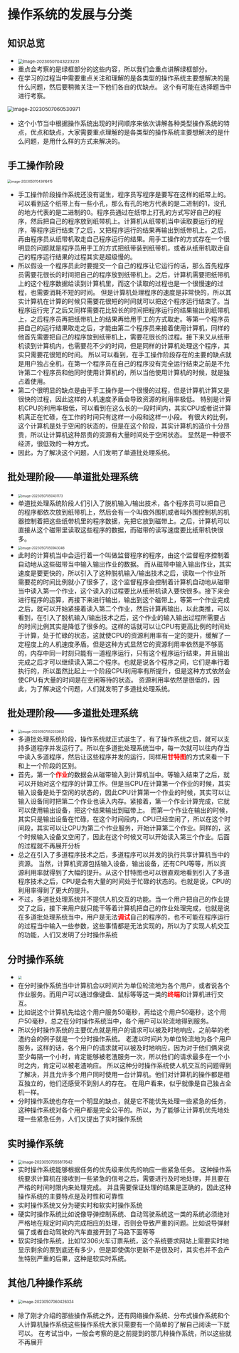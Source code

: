# 操作系统的发展与分类



## 知识总览

* <img src="https://cvp.oss-cn-shanghai.aliyuncs.com/picgo/202305070432412.png" alt="image-20230507043223231" style="zoom: 67%;" />
* 重点会考察的是绿框部分的这些内容，所以我们会重点讲解绿框部分。
* 在学习的过程当中需要重点关注和理解的是各类型的操作系统主要想解决的是什么问题，然后要稍微关注一下他们各自的优缺点。 这个有可能在选择题当中进行考察。 



<img src="https://cvp.oss-cn-shanghai.aliyuncs.com/picgo/202305070605103.png" alt="image-20230507060530971" style="zoom: 80%;" />

* 这个小节当中根据操作系统出现的时间顺序来依次讲解各种类型操作系统的特点，优点和缺点，大家需要重点理解的是各类型的操作系统主要想解决的是什么问题，是用什么样的方式来解决的。 



## 手工操作阶段

<img src="https://cvp.oss-cn-shanghai.aliyuncs.com/picgo/202305070438567.png" alt="image-20230507043816415" style="zoom: 50%;" />

* 手工操作阶段操作系统还没有诞生，程序员写程序是要写在这样的纸带上的。 可以看到这个纸带上有一些小孔，那么有孔的地方代表的是二进制的1，没孔的地方代表的是二进制的0。程序员通过在纸带上打孔的方式写好自己的程序，然后把自己的程序放到纸带机上。计算机从纸带机当中读取要运行的程序，等程序运行结束了之后，又把程序运行的结果再输出到纸带机上。之后，再由程序员从纸带机取走自己程序运行的结果。用手工操作的方式存在一个很明显的问题就是程序员用手工的方式把纸带装到纸带机，或者从纸带机取走自己的程序运行结果的过程其实是超级慢的。
* 所以假设一个程序员此时要提交一个自己的程序让它运行的话，那么首先程序员需要花很长的时间把自己的程序放到纸带机上。之后，计算机需要把纸带机上的这个程序数据给读到计算机里，而这个读取的过程也是一个很慢速的过程，也需要消耗不短的时间。 但是计算机处理程序的速度是非常快的，所以其实计算机在计算的时候只需要花很短的时间就可以把这个程序运行结束了。当程序运行完了之后又同样需要花比较长的时间把程序运行的结果输出到纸带机上，之后程序员再把纸带机上的结果再给用手工的方式取走。等第一个程序员把自己的运行结果取走之后，才能由第二个程序员来接着使用计算机，同样的他首先需要把自己的程序放到纸带机上，需要花很长的过程。接下来又从纸带机读到计算机内，也需要花不少的时间，但是同样的计算机处理这个程序，其实只需要花很短的时间。 所以可以看到，在手工操作阶段存在的主要的缺点就是用户独占全机，在第一个程序员在自己的程序没有完全运行结束之前是不允许第二个程序员和他同时使用计算机的，所以当他使用计算机的时候，就是独占着使用。
* 第二个很明显的缺点是由于手工操作是一个很慢的过程，但是计算机计算又是很快的过程，因此这样的人机速度矛盾会导致资源的利用率极低。 特别是计算机CPU的利用率极低，可以看到在这么长的一段时间内，其实CPU或者说计算机真正在忙碌，在工作的时间只有这样一小段和这样一小段。 有很大的比例，这个计算机是处于空闲的状态的，但是在这个阶段，其实计算机的造价十分昂贵，所以让计算机这种昂贵的资源有大量时间处于空闲状态。 显然是一种很不经济，很低效的一种方式。
* 因此，为了解决这个问题，人们发明了单道批处理系统。



## 批处理阶段——单道批处理系统

* <img src="https://cvp.oss-cn-shanghai.aliyuncs.com/picgo/202305070504326.png" alt="image-20230507050431173" style="zoom: 50%;" />
* 单道批处理系统阶段人们引入了脱机输入/输出技术，各个程序员可以把自己的程序都依次放到纸带机上，然后会有一个叫做外围机或者叫外围控制机的机器控制着把这些纸带机里的程序数据，先把它放到磁带上。之后，计算机可以直接从这个磁带里读取这些程序的数据，而磁带的读写速度要比纸带机快很多。 
* <img src="https://cvp.oss-cn-shanghai.aliyuncs.com/picgo/202305070509183.png" alt="image-20230507050943046" style="zoom:50%;" />
* 此时的计算机当中会运行着一个叫做监督程序的程序，由这个监督程序控制着自动地从这些磁带当中输入输出作业的数据。 而从磁带中输入输出作业，其实速度是要更快的，所以引入了这种脱机输入/输出技术之后，读取一个作业所需要花的时间比例就小了很多了，这个监督程序会控制着计算机自动地从磁带当中读入第一个作业，这个读入的过程要比从纸带机读入要快很多。接下来会进行程序的运算，再接下来进行输出，输出到这个磁带上，等第一个作业完成之后，就可以开始紧接着读入第二个作业，然后计算再输出，以此类推，可以看到，在引入了脱机输入/输出技术之后，这个作业的输入输出过程所需要占的时间比例其实是降低了很多的。这样的话就可以让CPU有更高比例的时间处于计算，处于忙碌的状态，这就使CPU的资源利用率有一定的提升，缓解了一定程度上的人机速度矛盾。但是这种方式显然它的资源利用率依然是不够高的，内存中同一时刻只能有一道程序运行，只有这个程序运行结束，并且输出完成之后才可以继续读入第二个程序。也就是说各个程序之间，它们是串行着执行的，所以虽然比起上一个阶段CPU利用率有所提升，但是这种方式依然会使CPU有大量的时间是在空闲等待的状态。 资源利用率依然是很低的，因此，为了解决这个问题，人们就发明了多道批处理系统。



## 批处理阶段——多道批处理系统

* <img src="https://cvp.oss-cn-shanghai.aliyuncs.com/picgo/202305070522789.png" alt="image-20230507052232652" style="zoom:50%;" />
* 多道批处理系统阶段，操作系统就正式诞生了，有了操作系统之后，就可以支持多道程序并发运行了。所以在多道批处理系统当中，每一次就可以往内存当中读入多道程序，然后让这些程序并发的运行，同样用<font color='red'>**甘特图**</font>的方式来看一下和上一个阶段的区别。
* 首先，第一个<font color='red'>**作业**</font>的数据会从磁带输入到计算机当中。等输入结束了之后，就可以开始对这个程序的计算工作。但是当CPU在计算第一个作业的时候，其实输入设备是处于空闲的状态的，因此CPU计算第一个作业的时候，其实可以让输入设备同时把第二个作业也读入内存。紧接着，第一个作业计算完成，它就可以使用输出设备，把这个结果输出到磁带上。 而第一个作业在输出的时候，其实只是输出设备在忙碌，在这个时间段内，CPU已经空闲了，所以在这个时间段，其实可以让CPU为第二个作业服务，开始计算第二个作业。同样的，这个时候输入设备又空闲了，因此在这个时候又可以开始读入第三个作业。后面的过程就不再展开分析
* 总之在引入了多道程序技术之后，多道程序可以并发的执行共享计算机当中的资源。 当然，计算机资源包括输入设备，输出设备，还有CPU等等，所以资源利用率就得到了大幅的提升。从这个甘特图也可以很直观地看到引入了多道程序技术之后，CPU是会有大量的时间处于忙碌的状态的。也就是说，CPU的利用率得到了更大的提升。
* 不过，多道批处理系统并不提供人机交互的功能。当一个用户把自己的作业提交了之后，接下来用户就只能干等着计算机把自己的作业处理完成，也就是说在多道批处理系统当中，用户是无法<font color='red'>**调试**</font>自己的程序的，也不可能在程序运行的过程当中输入一些参数，这些事情都是无法实现的，所以为了实现人机交互的功能，人们又发明了分时操作系统



## 分时操作系统

* <img src="https://cvp.oss-cn-shanghai.aliyuncs.com/picgo/202305070548549.png" style="zoom: 50%;" />
* 在分时操作系统当中计算机会以时间片为单位轮流地为各个用户，或者说各个作业服务。而用户可以通过像键盘、鼠标等等这一类的<font color='red'>**终端**</font>和计算机进行交互。
* 比如说这个计算机先给这个用户服务50毫秒，再给这个用户50毫秒，这个用户50毫秒，总之在分时操作系统当中，各个用户可以轮流地得到服务。
* 所以分时操作系统的主要优点就是用户的请求可以被及时地响应，之前举的老渣约会的例子就是一个分时操作系统。 老渣以时间片为单位轮流地为各个用户服务，这样的话，各个用户的请求就可以被及时地响应，因为对于他们俩来说至少每隔一个小时，肯定能够被老渣服务一次，所以他们的请求最多在一个小时之内，肯定可以被老渣响应。 所以这种分时操作系统使人机交互的问题得到了解决，并且允许多个用户同时使用一台计算机。他们对计算机的操作都是相互独立的，他们还感受不到别人的存在。 在用户看来，似乎就像是自己独占全机一样。 
* 分时操作系统也存在一个明显的缺点，就是它不能优先处理一些紧急的任务，这种操作系统对各个用户都是完全公平的。所以，为了能够让计算机优先地处理一些紧急任务，人们又提出了实时操作系统



## 实时操作系统

* <img src="https://cvp.oss-cn-shanghai.aliyuncs.com/picgo/202305070558729.png" alt="image-20230507055817642" style="zoom: 60%;" />
* 实时操作系统能够根据任务的优先级来优先的响应一些紧急任务。 这种操作系统要求计算机在接收到一些紧急的信号之后，需要进行及时地处理，并且要在严格的时间时限内来处理完成。 并且需要保证处理的结果是正确的，因此这种操作系统的主要特点是及时性和可靠性
* 实时操作系统又分为硬实时和软实时操作系统
* 硬实时操作系统比如说像导弹控制系统、自动驾驶系统这一类的系统必须绝对严格地在规定时间内完成相应的处理，否则会导致严重的问题。比如说导弹射偏了或者自动驾驶的汽车直接开到了马路下面等等
* 软实时操作系统，比如12306火车订票系统，这个系统要求网站上需要实时地显示剩余的票到底还有多少，但是即使偶尔更新不是很及时，其实也并不会产生特别严重的后果，这种是软实时系统。



## 其他几种操作系统

* <img src="https://cvp.oss-cn-shanghai.aliyuncs.com/picgo/202305070604388.png" alt="image-20230507060426324" style="zoom: 60%;" />

* 除了刚才介绍的那些操作系统之外，还有网络操作系统、分布式操作系统和个人计算机操作系统这些操作系统大家只需要有一个简单的了解自己阅读一下就可以。 在考试当中，一般会考察的是之前提到的那几种操作系统，所以这些就不再展开

  